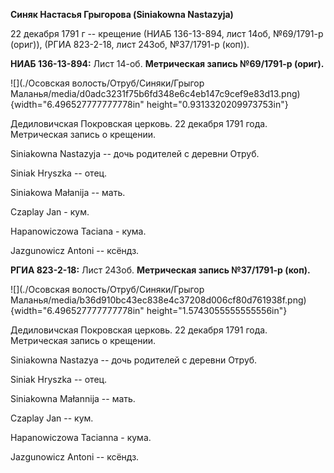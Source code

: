 **Синяк Настасья Грыгорова (Siniakowna Nastazyja)**

22 декабря 1791 г -- крещение (НИАБ 136-13-894, лист 14об, №69/1791-р
(ориг)), (РГИА 823-2-18, лист 243об, №37/1791-р (коп)).

**НИАБ 136-13-894:** Лист 14-об. **Метрическая запись №69/1791-р
(ориг).**

![](./Осовская волость/Отруб/Синяки/Грыгор Маланья/media/d0adc3231f75b6fd348e6c4eb147c9cef9e83d13.png){width="6.496527777777778in"
height="0.9313320209973753in"}

Дедиловичская Покровская церковь. 22 декабря 1791 года. Метрическая
запись о крещении.

Siniakowna Nastazyja -- дочь родителей с деревни Отруб.

Siniak Hryszka -- отец.

Siniakowa Małanija -- мать.

Czaplay Jan - кум.

Hapanowiczowa Taciana - кума.

Jazgunowicz Antoni -- ксёндз.

**РГИА 823-2-18:** Лист 243об. **Метрическая запись №37/1791-р (коп).**

![](./Осовская волость/Отруб/Синяки/Грыгор Маланья/media/b36d910bc43ec838e4c37208d006cf80d761938f.png){width="6.496527777777778in"
height="1.5743055555555556in"}

Дедиловичская Покровская церковь. 22 декабря 1791 года. Метрическая
запись о крещении.

Siniakowna Nastazya -- дочь родителей с деревни Отруб.

Siniak Hryszka -- отец.

Siniakowna Małannija -- мать.

Czaplay Jan -- кум.

Hapanowiczowa Tacianna - кума.

Jazgunowicz Antoni -- ксёндз.
